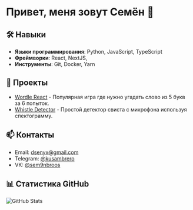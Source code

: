 # Привет, меня зовут Семён 👋

## 🛠️ Навыки
- **Языки программирования**: Python, JavaScript, TypeScript
- **Фреймворки**: React, NextJS, 
- **Инструменты**: Git, Docker, Yarn

## 🚀 Проекты
- [Wordle React](https://github.com/nntdgrss/Wordle-React) - Популярная игра где нужно угадать слово из 5 букв за 6 попыток.
- [Whistle Detector](https://github.com/nntdgrss/whistle-detector) - Простой детектор свиста с микрофона используя спектограмму.

## 📫 Контакты
- Email: dsenyx@gmail.com
- Telegram: [@kusambrero](https://t.me/kusambrero)
- VK: [@sem9nbroos](https://vk.com/sem9nbroos)

## 📊 Статистика GitHub
![GitHub Stats](https://github-readme-stats.vercel.app/api?username=nntdgrs&show_icons=true&theme=radical)
